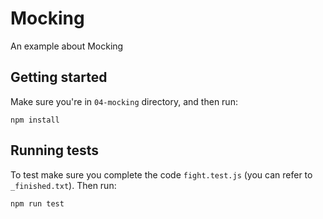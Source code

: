 # Mocking

An example about Mocking

## Getting started
Make sure you're in `04-mocking` directory, and then run:
```
npm install
```

## Running tests
To test make sure you complete the code `fight.test.js` (you can refer to `_finished.txt`). Then run:
```
npm run test
```